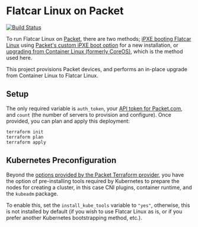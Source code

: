 Flatcar Linux on Packet
===

[![Build Status](https://cloud.drone.io/api/badges/jmarhee/packet-flatcar-linux-upgrade/status.svg)](https://cloud.drone.io/jmarhee/packet-flatcar-linux-upgrade)

To run Flatcar Linux on <a href="https://packet.com">Packet</a>, there are two methods; <a href="https://docs.flatcar-linux.org/os/booting-with-ipxe/">iPXE booting Flatcar Linux</a> using <a href="https://support.packet.com/kb/articles/custom-ipxe">Packet's custom iPXE boot option</a> for a new installation, or <a href="https://docs.flatcar-linux.org/os/update-from-container-linux/">upgrading from Container Linux (formerly CoreOS)</a>, which is the method used here.

This project provisions Packet devices, and performs an in-place upgrade from Container Linux to Flatcar Linux. 

Setup
--

The only required variable is `auth_token`, your <a href="https://www.packet.com/developers/api/">API token for Packet.com</a>, and `count` (the number of servers to provision and configure). Once provided, you can plan and apply this deployment:

```
terraform init 
terraform plan
terraform apply
```

Kubernetes Preconfiguration
--

Beyond the <a href="https://www.terraform.io/docs/providers/packet/index.html">options provided by the Packet Terraform provider</a>, you have the option of pre-installing tools required by Kubernetes to prepare the nodes for creating a cluster, in this case CNI plugins, container runtime, and the `kubeadm` package. 

To enable this, set the `install_kube_tools` variable to `"yes"`, otherwise, this is not installed by default (if you wish to use Flatcar Linux as is, or if you prefer another Kubernetes bootstrapping method, etc.).


